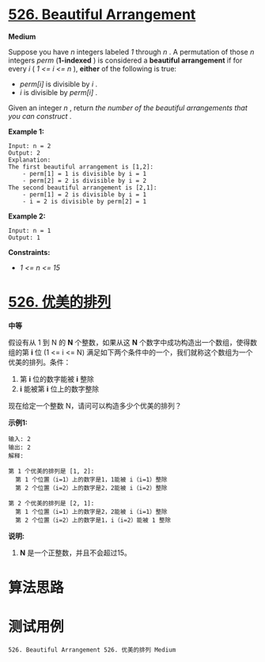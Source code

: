 # [526. Beautiful Arrangement][enTitle]

**Medium**

Suppose you have  *n*  integers labeled  *1*  through  *n* . A permutation of those  *n*  integers  *perm*  (**1-indexed** ) is considered a **beautiful arrangement**  if for every  *i*  ( *1 <= i <= n* ), **either**  of the following is true:

-  *perm[i]*  is divisible by  *i* . 
-  *i*  is divisible by  *perm[i]* .

Given an integer  *n* , return  *the number of the beautiful arrangements that you can construct* .



**Example 1:** 

```
Input: n = 2
Output: 2
Explanation: 
The first beautiful arrangement is [1,2]:
    - perm[1] = 1 is divisible by i = 1
    - perm[2] = 2 is divisible by i = 2
The second beautiful arrangement is [2,1]:
    - perm[1] = 2 is divisible by i = 1
    - i = 2 is divisible by perm[2] = 1

```

**Example 2:** 

```
Input: n = 1
Output: 1

```



**Constraints:** 

-  *1 <= n <= 15* 


# [526. 优美的排列][cnTitle]

**中等**

假设有从 1 到 N 的 **N** 个整数，如果从这 **N** 个数字中成功构造出一个数组，使得数组的第 **i**  位 (1 <= i <= N) 满足如下两个条件中的一个，我们就称这个数组为一个优美的排列。条件：

1. 第 **i** 位的数字能被 **i** 整除 
2. **i**  能被第 **i**  位上的数字整除

现在给定一个整数 N，请问可以构造多少个优美的排列？

**示例1:** 

```
输入: 2
输出: 2
解释: 

第 1 个优美的排列是 [1, 2]:
  第 1 个位置（i=1）上的数字是1，1能被 i（i=1）整除
  第 2 个位置（i=2）上的数字是2，2能被 i（i=2）整除

第 2 个优美的排列是 [2, 1]:
  第 1 个位置（i=1）上的数字是2，2能被 i（i=1）整除
  第 2 个位置（i=2）上的数字是1，i（i=2）能被 1 整除

```

**说明:** 

1. **N**  是一个正整数，并且不会超过15。




# 算法思路

# 测试用例
```
526. Beautiful Arrangement 526. 优美的排列 Medium
```

[enTitle]: https://leetcode.com/problems/beautiful-arrangement/
[cnTitle]: https://leetcode-cn.com/problems/beautiful-arrangement/
